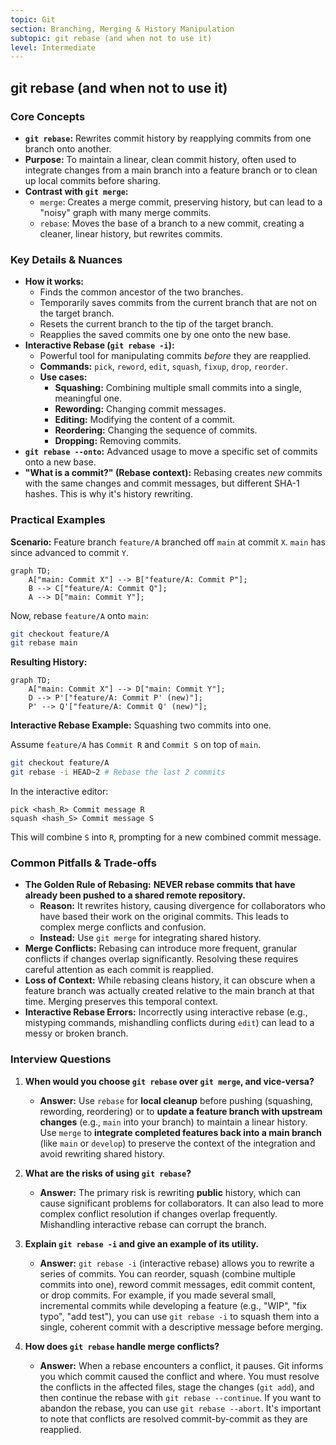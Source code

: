 ```yaml
---
topic: Git
section: Branching, Merging & History Manipulation
subtopic: git rebase (and when not to use it)
level: Intermediate
---
```


## git rebase (and when not to use it)
### Core Concepts

*   **`git rebase`:** Rewrites commit history by reapplying commits from one branch onto another.
*   **Purpose:** To maintain a linear, clean commit history, often used to integrate changes from a main branch into a feature branch or to clean up local commits before sharing.
*   **Contrast with `git merge`:**
    *   `merge`: Creates a merge commit, preserving history, but can lead to a "noisy" graph with many merge commits.
    *   `rebase`: Moves the base of a branch to a new commit, creating a cleaner, linear history, but rewrites commits.

### Key Details & Nuances

*   **How it works:**
    *   Finds the common ancestor of the two branches.
    *   Temporarily saves commits from the current branch that are not on the target branch.
    *   Resets the current branch to the tip of the target branch.
    *   Reapplies the saved commits one by one onto the new base.
*   **Interactive Rebase (`git rebase -i`):**
    *   Powerful tool for manipulating commits *before* they are reapplied.
    *   **Commands:** `pick`, `reword`, `edit`, `squash`, `fixup`, `drop`, `reorder`.
    *   **Use cases:**
        *   **Squashing:** Combining multiple small commits into a single, meaningful one.
        *   **Rewording:** Changing commit messages.
        *   **Editing:** Modifying the content of a commit.
        *   **Reordering:** Changing the sequence of commits.
        *   **Dropping:** Removing commits.
*   **`git rebase --onto`:** Advanced usage to move a specific set of commits onto a new base.
*   **"What is a commit?" (Rebase context):** Rebasing creates *new* commits with the same changes and commit messages, but different SHA-1 hashes. This is why it's history rewriting.

### Practical Examples

**Scenario:** Feature branch `feature/A` branched off `main` at commit `X`. `main` has since advanced to commit `Y`.

```mermaid
graph TD;
    A["main: Commit X"] --> B["feature/A: Commit P"];
    B --> C["feature/A: Commit Q"];
    A --> D["main: Commit Y"];
```

Now, rebase `feature/A` onto `main`:

```sh
git checkout feature/A
git rebase main
```

**Resulting History:**

```mermaid
graph TD;
    A["main: Commit X"] --> D["main: Commit Y"];
    D --> P'["feature/A: Commit P' (new)"];
    P' --> Q'["feature/A: Commit Q' (new)"];
```

**Interactive Rebase Example:** Squashing two commits into one.

Assume `feature/A` has `Commit R` and `Commit S` on top of `main`.

```sh
git checkout feature/A
git rebase -i HEAD~2 # Rebase the last 2 commits
```

In the interactive editor:

```
pick <hash_R> Commit message R
squash <hash_S> Commit message S
```

This will combine `S` into `R`, prompting for a new combined commit message.

### Common Pitfalls & Trade-offs

*   **The Golden Rule of Rebasing:** **NEVER rebase commits that have already been pushed to a shared remote repository.**
    *   **Reason:** It rewrites history, causing divergence for collaborators who have based their work on the original commits. This leads to complex merge conflicts and confusion.
    *   **Instead:** Use `git merge` for integrating shared history.
*   **Merge Conflicts:** Rebasing can introduce more frequent, granular conflicts if changes overlap significantly. Resolving these requires careful attention as each commit is reapplied.
*   **Loss of Context:** While rebasing cleans history, it can obscure when a feature branch was actually created relative to the main branch at that time. Merging preserves this temporal context.
*   **Interactive Rebase Errors:** Incorrectly using interactive rebase (e.g., mistyping commands, mishandling conflicts during `edit`) can lead to a messy or broken branch.

### Interview Questions

1.  **When would you choose `git rebase` over `git merge`, and vice-versa?**
    *   **Answer:** Use `rebase` for **local cleanup** before pushing (squashing, rewording, reordering) or to **update a feature branch with upstream changes** (e.g., `main` into your branch) to maintain a linear history. Use `merge` to **integrate completed features back into a main branch** (like `main` or `develop`) to preserve the context of the integration and avoid rewriting shared history.

2.  **What are the risks of using `git rebase`?**
    *   **Answer:** The primary risk is rewriting **public** history, which can cause significant problems for collaborators. It can also lead to more complex conflict resolution if changes overlap frequently. Mishandling interactive rebase can corrupt the branch.

3.  **Explain `git rebase -i` and give an example of its utility.**
    *   **Answer:** `git rebase -i` (interactive rebase) allows you to rewrite a series of commits. You can reorder, squash (combine multiple commits into one), reword commit messages, edit commit content, or drop commits. For example, if you made several small, incremental commits while developing a feature (e.g., "WIP", "fix typo", "add test"), you can use `git rebase -i` to squash them into a single, coherent commit with a descriptive message before merging.

4.  **How does `git rebase` handle merge conflicts?**
    *   **Answer:** When a rebase encounters a conflict, it pauses. Git informs you which commit caused the conflict and where. You must resolve the conflicts in the affected files, stage the changes (`git add`), and then continue the rebase with `git rebase --continue`. If you want to abandon the rebase, you can use `git rebase --abort`. It's important to note that conflicts are resolved commit-by-commit as they are reapplied.